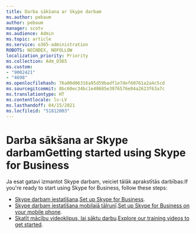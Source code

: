 ```yaml
---
title: Darba sākšana ar Skype darbam
ms.author: pebaum
author: pebaum
manager: scotv
ms.audience: Admin
ms.topic: article
ms.service: o365-administration
ROBOTS: NOINDEX, NOFOLLOW
localization_priority: Priority
ms.collection: Adm_O365
ms.custom:
- "9002421"
- "4698"
ms.openlocfilehash: 76a00d06316a95d59badf1e7def60761a2a4c5cd
ms.sourcegitcommit: 8bc60ec34bc1e40685e3976576e04a2623f63a7c
ms.translationtype: HT
ms.contentlocale: lv-LV
ms.lasthandoff: 04/15/2021
ms.locfileid: "51812003"
---
```

# <a name="getting-started-using-skype-for-business"></a><span data-ttu-id="f2abd-102">Darba sākšana ar Skype darbam</span><span class="sxs-lookup"><span data-stu-id="f2abd-102">Getting started using Skype for Business</span></span>

<span data-ttu-id="f2abd-103">Ja esat gatavi izmantot Skype darbam, veiciet tālāk aprakstītās darbības:</span><span class="sxs-lookup"><span data-stu-id="f2abd-103">If you're ready to start using Skype for Business, follow these steps:</span></span>

- <span data-ttu-id="f2abd-104">[Skype darbam iestatīšana](https://support.office.com/article/Set-up-Skype-for-Business-c0b4ef28-d281-4bb6-ba4d-50495d2ae24c).</span><span class="sxs-lookup"><span data-stu-id="f2abd-104">[Set up Skype for Business](https://support.office.com/article/Set-up-Skype-for-Business-c0b4ef28-d281-4bb6-ba4d-50495d2ae24c).</span></span>
- <span data-ttu-id="f2abd-105">[Skype darbam iestatīšana mobilajā tālrunī](https://support.office.com/article/set-up-your-mobile-apps-985ab72b-47ed-4e0b-9ee5-7376263553ca).</span><span class="sxs-lookup"><span data-stu-id="f2abd-105">[Set up Skype for Business on your mobile phone](https://support.office.com/article/set-up-your-mobile-apps-985ab72b-47ed-4e0b-9ee5-7376263553ca).</span></span>
- <span data-ttu-id="f2abd-106">[Skatīt mācību videoklipus, lai sāktu darbu](https://support.office.com/article/video-download-and-install-skype-for-business-9162ae37-12f9-4971-bbbe-2e4a05590f36).</span><span class="sxs-lookup"><span data-stu-id="f2abd-106">[Explore our training videos to get started](https://support.office.com/article/video-download-and-install-skype-for-business-9162ae37-12f9-4971-bbbe-2e4a05590f36).</span></span>
